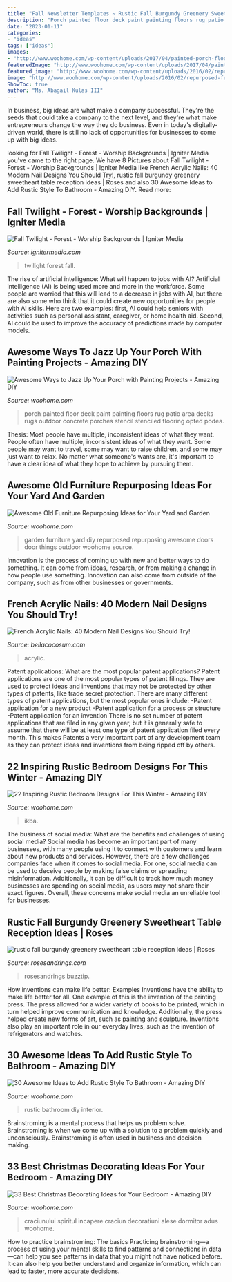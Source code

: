 ```yaml
---
title: "Fall Newsletter Templates ~ Rustic Fall Burgundy Greenery Sweetheart Table Reception Ideas"
description: "Porch painted floor deck paint painting floors rug patio area decks rugs outdoor concrete porches stencil stenciled flooring opted podea"
date: "2023-01-11"
categories:
- "ideas"
tags: ["ideas"]
images:
- "http://www.woohome.com/wp-content/uploads/2017/04/painted-porch-floor-12.jpg"
featuredImage: "http://www.woohome.com/wp-content/uploads/2017/04/painted-porch-floor-12.jpg"
featured_image: "http://www.woohome.com/wp-content/uploads/2016/02/repurposed-furniture-garden-yard-11.jpg"
image: "http://www.woohome.com/wp-content/uploads/2016/02/repurposed-furniture-garden-yard-11.jpg"
ShowToc: true
author: "Ms. Abagail Kulas III"
---
```



In business, big ideas are what make a company successful. They're the seeds that could take a company to the next level, and they're what make entrepreneurs change the way they do business. Even in today's digitally-driven world, there is still no lack of opportunities for businesses to come up with big ideas.

	

		
looking for Fall Twilight - Forest - Worship Backgrounds | Igniter Media you've came to the right page. We have 8 Pictures about Fall Twilight - Forest - Worship Backgrounds | Igniter Media like French Acrylic Nails: 40 Modern Nail Designs You Should Try!, rustic fall burgundy greenery sweetheart table reception ideas | Roses and also 30 Awesome Ideas to Add Rustic Style To Bathroom - Amazing DIY. Read more:
		
    
## Fall Twilight - Forest - Worship Backgrounds | Igniter Media

<img loading=lazy src="https://assets.ignitermedia.com/products/18897-fall-twilight-forest/preview/image" onerror="this.onerror=null;this.src='https://tse3.mm.bing.net/th?id=OIP.QcHusi4-zUCIe4uM7hz_oQHaEK&amp;pid=15.1';" alt="Fall Twilight - Forest - Worship Backgrounds | Igniter Media">

_Source: ignitermedia.com_

>twilight forest fall. 

	

The rise of artificial intelligence: What will happen to jobs with AI?
Artificial intelligence (AI) is being used more and more in the workforce. Some people are worried that this will lead to a decrease in jobs with AI, but there are also some who think that it could create new opportunities for people with AI skills. Here are two examples: first, AI could help seniors with activities such as personal assistant, caregiver, or home health aid. Second, AI could be used to improve the accuracy of predictions made by computer models.

    
## Awesome Ways To Jazz Up Your Porch With Painting Projects - Amazing DIY

<img loading=lazy src="http://www.woohome.com/wp-content/uploads/2017/04/painted-porch-floor-12.jpg" onerror="this.onerror=null;this.src='https://tse1.mm.bing.net/th?id=OIP.8eSymdP_hjqSWMeS_BX6JwHaNK&amp;pid=15.1';" alt="Awesome Ways to Jazz Up Your Porch with Painting Projects - Amazing DIY">

_Source: woohome.com_

>porch painted floor deck paint painting floors rug patio area decks rugs outdoor concrete porches stencil stenciled flooring opted podea. 

	

Thesis: Most people have multiple, inconsistent ideas of what they want.
People often have multiple, inconsistent ideas of what they want. Some people may want to travel, some may want to raise children, and some may just want to relax. No matter what someone's wants are, it's important to have a clear idea of what they hope to achieve by pursuing them.

    
## Awesome Old Furniture Repurposing Ideas For Your Yard And Garden

<img loading=lazy src="http://www.woohome.com/wp-content/uploads/2016/02/repurposed-furniture-garden-yard-11.jpg" onerror="this.onerror=null;this.src='https://tse2.mm.bing.net/th?id=OIP.YZrXMtmdME8Tlte4CfZuogHaLH&amp;pid=15.1';" alt="Awesome Old Furniture Repurposing Ideas for Your Yard and Garden">

_Source: woohome.com_

>garden furniture yard diy repurposed repurposing awesome doors door things outdoor woohome source. 

	

Innovation is the process of coming up with new and better ways to do something. It can come from ideas, research, or from making a change in how people use something. Innovation can also come from outside of the company, such as from other businesses or governments.

    
## French Acrylic Nails: 40 Modern Nail Designs You Should Try!

<img loading=lazy src="https://bellacocosum.com/wp-content/uploads/2021/05/32-14.jpg" onerror="this.onerror=null;this.src='https://tse1.mm.bing.net/th?id=OIP.lNgD7PXE7BNos5MLX2LeWQHaLH&amp;pid=15.1';" alt="French Acrylic Nails: 40 Modern Nail Designs You Should Try!">

_Source: bellacocosum.com_

>acrylic. 

	

Patent applications: What are the most popular patent applications?
Patent applications are one of the most popular types of patent filings. They are used to protect ideas and inventions that may not be protected by other types of patents, like trade secret protection. 
 There are many different types of patent applications, but the most popular ones include: 
-Patent application for a new product 
-Patent application for a process or structure 
-Patent application for an invention 
There is no set number of patent applications that are filed in any given year, but it is generally safe to assume that there will be at least one type of patent application filed every month. This makes Patents a very important part of any development team as they can protect ideas and inventions from being ripped off by others.

    
## 22 Inspiring Rustic Bedroom Designs For This Winter - Amazing DIY

<img loading=lazy src="https://www.woohome.com/wp-content/uploads/2014/11/Rustic-Bedroom-Decorating-Ideas-21.jpg" onerror="this.onerror=null;this.src='https://tse1.mm.bing.net/th?id=OIP.yUeu4YpiuuP84mKc8mETSAHaLH&amp;pid=15.1';" alt="22 Inspiring Rustic Bedroom Designs For This Winter - Amazing DIY">

_Source: woohome.com_

>ikba. 

	

The business of social media: What are the benefits and challenges of using social media?
Social media has become an important part of many businesses, with many people using it to connect with customers and learn about new products and services. However, there are a few challenges companies face when it comes to social media. For one, social media can be used to deceive people by making false claims or spreading misinformation. Additionally, it can be difficult to track how much money businesses are spending on social media, as users may not share their exact figures. Overall, these concerns make social media an unreliable tool for businesses.

    
## Rustic Fall Burgundy Greenery Sweetheart Table Reception Ideas | Roses

<img loading=lazy src="http://www.rosesandrings.com/wp-content/uploads/2018/01/rustic-burgundy-and-greenery-wedding-sweetheart-table-decor.jpg" onerror="this.onerror=null;this.src='https://tse2.mm.bing.net/th?id=OIP.N1cjw_7fPbCc29Whw0lX1AHaKX&amp;pid=15.1';" alt="rustic fall burgundy greenery sweetheart table reception ideas | Roses">

_Source: rosesandrings.com_

>rosesandrings buzztip. 

	

How inventions can make life better: Examples
Inventions have the ability to make life better for all. One example of this is the invention of the printing press. The press allowed for a wider variety of books to be printed, which in turn helped improve communication and knowledge. Additionally, the press helped create new forms of art, such as painting and sculpture. Inventions also play an important role in our everyday lives, such as the invention of refrigerators and watches.

    
## 30 Awesome Ideas To Add Rustic Style To Bathroom - Amazing DIY

<img loading=lazy src="https://www.woohome.com/wp-content/uploads/2017/07/Add-Rustic-Feel-to-Bathroom-29.jpg" onerror="this.onerror=null;this.src='https://tse1.mm.bing.net/th?id=OIP.aqYlb3Z_YNQ_xGSVC2-DdwHaKb&amp;pid=15.1';" alt="30 Awesome Ideas to Add Rustic Style To Bathroom - Amazing DIY">

_Source: woohome.com_

>rustic bathroom diy interior. 

	

Brainstroming is a mental process that helps us problem solve. Brainstroming is when we come up with a solution to a problem quickly and unconsciously. Brainstroming is often used in business and decision making.

    
## 33 Best Christmas Decorating Ideas For Your Bedroom - Amazing DIY

<img loading=lazy src="https://www.woohome.com/wp-content/uploads/2017/12/Christmas-Bedroom-Decorations-Ideas-28.jpg" onerror="this.onerror=null;this.src='https://tse3.mm.bing.net/th?id=OIP.p1bMkKp2kkL0gCmstohz7wHaLH&amp;pid=15.1';" alt="33 Best Christmas Decorating Ideas for Your Bedroom - Amazing DIY">

_Source: woohome.com_

>craciunului spiritul incapere craciun decoratiuni alese dormitor adus woohome. 

	

How to practice brainstroming: The basics
Practicing brainstroming—a process of using your mental skills to find patterns and connections in data—can help you see patterns in data that you might not have noticed before. It can also help you better understand and organize information, which can lead to faster, more accurate decisions.

